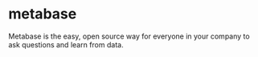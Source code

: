 # metabase
Metabase is the easy, open source way for everyone in your company to ask questions and learn from data.
